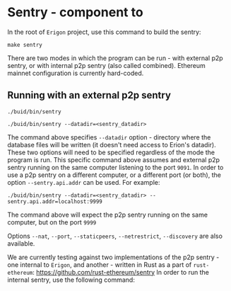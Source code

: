 # Sentry - component to

In the root of `Erigon` project, use this command to build the sentry:

```
make sentry
```

There are two modes in which the program can be run - with external p2p sentry, or with internal p2p sentry (also called
combined). Ethereum mainnet configuration is currently hard-coded.

## Running with an external p2p sentry

```
./buid/bin/sentry
```

```
./buid/bin/sentry --datadir=<sentry_datadir>
```

The command above specifies `--datadir` option - directory where the database files will be written (it doesn't need access to Erion's datadir). These two options
will need to be specified regardless of the mode the program is run. This specific command above assumes and external
p2p sentry running on the same computer listening to the port `9091`. In order to use a p2p sentry on a different
computer, or a different port (or both), the option `--sentry.api.addr` can be used. For example:

```
./buid/bin/sentry --datadir=<sentry_datadir> --sentry.api.addr=localhost:9999
```

The command above will expect the p2p sentry running on the same computer, but on the port `9999`

Options `--nat`, `--port`, `--staticpeers`, `--netrestrict`, `--discovery` are also available.

We are currently testing against two implementations of the p2p sentry - one internal to `Erigon`, and another - written
in Rust as a part of `rust-ethereum`: https://github.com/rust-ethereum/sentry
In order to run the internal sentry, use the following command:


